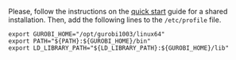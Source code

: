 Please, follow the instructions on the [quick start](https://www.gurobi.com/wp-content/plugins/hd_documentations/documentation/10.0/quickstart_linux.pdf#page=7) guide for a shared installation. Then, add the following lines to the `/etc/profile` file.
```
export GUROBI_HOME="/opt/gurobi1003/linux64"
export PATH="${PATH}:${GUROBI_HOME}/bin"
export LD_LIBRARY_PATH="${LD_LIBRARY_PATH}:${GUROBI_HOME}/lib"
```
